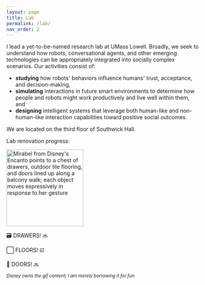 ```yaml
---
layout: page
title: Lab
permalink: /lab/
nav_order: 2
---
```


I lead a yet-to-be-named research lab at UMass Lowell. Broadly, we seek to understand how robots, conversational agents, and other emerging technologies can be appropriately integrated into socially complex scenarios. Our activities consist of:

- **studying** how robots' behaviors influence humans' trust, acceptance, and decision-making,
- **simulating** interactions in future smart environments to determine how people and robots might work productively and live well within them, and
- **designing** intelligent systems that leverage both human-like and non-human-like interaction capabilities toward positive social outcomes.

We are located on the third floor of Southwick Hall.

Lab renovation progress:

<img alt = "Mirabel from Disney's Encanto points to a chest of drawers, outdoor tile flooring, and doors lined up along a balcony walk; each object moves expressively in response to her gesture" src = "https://i.makeagif.com/media/10-03-2022/XyTZ8H.gif" width = 200px>

🗃️ DRAWERS! 🔜

⬜️ FLOORS! ☑️

🚪 DOORS! 🔜

<sub>_Disney owns the gif content; I am merely borrowing it for fun_</sub>
